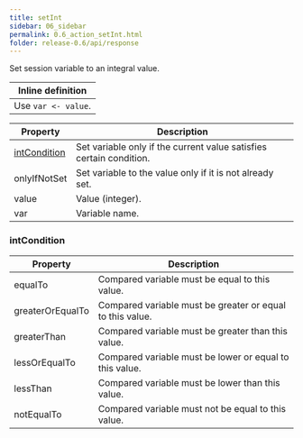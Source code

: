 ```yaml
---
title: setInt
sidebar: 06_sidebar
permalink: 0.6_action_setInt.html
folder: release-0.6/api/response
---
```


Set session variable to an integral value. 

| Inline definition |
| -------- |
| Use <code>var &lt;- value</code>. |


| Property | Description |
| ------- | -------- |
| [intCondition](#intCondition) | Set variable only if the current value satisfies certain condition.  |
| onlyIfNotSet | Set variable to the value only if it is not already set.  |
| value | Value (integer).  |
| var | Variable name.  |

### <a id="intCondition"></a>intCondition

| Property | Description |
| ------- | -------- |
| equalTo | Compared variable must be equal to this value.  |
| greaterOrEqualTo | Compared variable must be greater or equal to this value.  |
| greaterThan | Compared variable must be greater than this value.  |
| lessOrEqualTo | Compared variable must be lower or equal to this value.  |
| lessThan | Compared variable must be lower than this value.  |
| notEqualTo | Compared variable must not be equal to this value.  |


